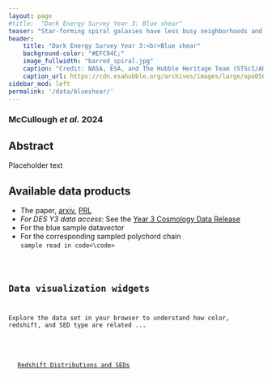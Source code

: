 ```yaml
---
layout: page
#title:  "Dark Energy Survey Year 3: Blue shear"
teaser: "Star-forming spiral galaxies have less busy neighborhoods and are excellent candidates for mapping cosmic structure"
header:
    title: "Dark Energy Survey Year 3:<br>Blue shear"
    background-color: "#EFC94C;"
    image_fullwidth: "barred_spiral.jpg"
    caption: "Credit: NASA, ESA, and The Hubble Heritage Team (STScI/AURA)"
    caption_url: https://cdn.esahubble.org/archives/images/large/opo0501a.jpg
sidebar_mod: left
permalink: '/data/blueshear/'
---
```


### McCullough <em>et al.</em> 2024
## Abstract
Placeholder text

## Available data products
- The paper, <a href="">arxiv</a>, <a href="">PRL</a>
- _For DES Y3 data access_: See the [Year 3 Cosmology Data Release](https://des.ncsa.illinois.edu/releases/y3a2)
- For the blue sample datavector
- For the corresponding sampled polychord chain  
<code>sample read in code<\code>

## Data visualization widgets 
Explore the data set in your browser to understand how color, redshift, and SED type are related ...

<div class="row t60">
    <div class="medium-12 columns b30">
        <img src="{{ site.urlimg }}pz_dist.png" alt="" class="center">
        <p style="text-align:center"><a href="[http://jcorneille.de](http://jmccull.github.io/dataproducts_dc3r2/)">Redshift Distributions and SEDs</a></p>
    </div><!-- /.medium-12.columns -->
</div><!-- /.row -->

